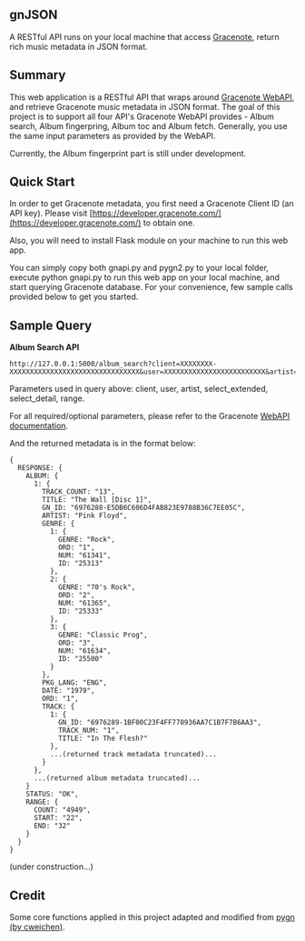 ## gnJSON
A RESTful API runs on your local machine that access [Gracenote](http://www.gracenote.com/), return rich music metadata in JSON format.

## Summary
This web application is a RESTful API that wraps around [Gracenote WebAPI](https://developer.gracenote.com/web-api), and retrieve Gracenote music metadata in JSON format. The goal of this project is to support all four API's Gracenote WebAPI provides - Album search, Album fingerpring, Album toc and Album fetch. Generally, you use the same input parameters as provided by the WebAPI.

Currently, the Album fingerprint part is still under development.

## Quick Start
In order to get Gracenote metadata, you first need a Gracenote Client ID (an API key). Please visit [https://developer.gracenote.com/](https://developer.gracenote.com/) to obtain one.

Also, you will need to install Flask module on your machine to run this web app.

You can simply copy both gnapi.py and pygn2.py to your local folder, execute python gnapi.py to run this web app on your local machine, and start querying Gracenote database. For your convenience, few sample calls provided below to get you started.

## Sample Query
**Album Search API**

    http://127.0.0.1:5000/album_search?client=XXXXXXXX-XXXXXXXXXXXXXXXXXXXXXXXXXXXXXXXX&user=XXXXXXXXXXXXXXXXXXXXXXXXX&artist=pink%20floyd&select_extended=genre,mood,tempo,artist_oet&select_detail=GENRE:3LEVEL,MOOD:2LEVEL,TEMPO:3LEVEL,ARTIST_ORIGIN:4LEVEL&range=22

Parameters used in query above: client, user, artist, select_extended, select_detail, range.

For all required/optional parameters, please refer to the Gracenote [WebAPI documentation](https://developer.gracenote.com/web-api).

And the returned metadata is in the format below:

    {
      RESPONSE: {
        ALBUM: {
          1: {
            TRACK_COUNT: "13",
            TITLE: "The Wall [Disc 1]",
            GN_ID: "6976288-E5DB6C606D4FAB823E9788B36C7EE05C",
            ARTIST: "Pink Floyd",
            GENRE: {
              1: {
                GENRE: "Rock",
                ORD: "1",
                NUM: "61341",
                ID: "25313"
              },
              2: {
                GENRE: "70's Rock",
                ORD: "2",
                NUM: "61365",
                ID: "25333"
              },
              3: {
                GENRE: "Classic Prog",
                ORD: "3",
                NUM: "61634",
                ID: "25500"
              }
            },
            PKG_LANG: "ENG",
            DATE: "1979",
            ORD: "1",
            TRACK: {
              1: {
                GN_ID: "6976289-1BF00C23F4FF770936AA7C1B7F7B6AA3",
                TRACK_NUM: "1",
                TITLE: "In The Flesh?"
              },
              ...(returned track metadata truncated)...
            }
          },
          ...(returned album metadata truncated)...
        }
        STATUS: "OK",
        RANGE: {
          COUNT: "4949",
          START: "22",
          END: "32"
        }
      }
    }

(under construction...)

## Credit
Some core functions applied in this project adapted and modified from [pygn (by cweichen)](https://github.com/cweichen/pygn).
